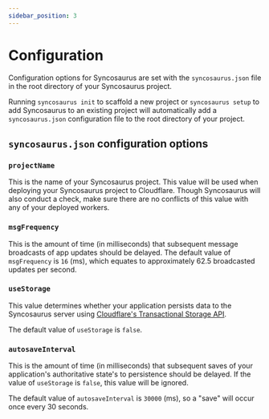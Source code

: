 ```yaml
---
sidebar_position: 3
---
```


# Configuration

Configuration options for Syncosaurus are set with the `syncosaurus.json` file in the root directory of your Syncosaurus project.

Running `syncosaurus init` to scaffold a new project or `syncosaurus setup` to add Syncosaurus to an existing project will automatically add a `syncosaurus.json` configuration file to the root directory of your project.

## `syncosaurus.json` configuration options

### `projectName`

This is the name of your Syncosaurus project. This value will be used when deploying your Syncosaurus project to Cloudflare. Though Syncosaurus will also conduct a check, make sure there are no conflicts of this value with any of your deployed workers.

### `msgFrequency`

This is the amount of time (in milliseconds) that subsequent message broadcasts of app updates should be delayed.
The default value of `msgFrequency` is `16` (ms), which equates to approximately 62.5 broadcasted updates per second.

### `useStorage`

This value determines whether your application persists data to the Syncosaurus server using [Cloudflare's Transactional Storage API](https://developers.cloudflare.com/durable-objects/api/transactional-storage-api/).

The default value of `useStorage` is `false`.

### `autosaveInterval`

This is the amount of time (in milliseconds) that subsequent saves of your application's authoritative state's to persistence should be delayed. If the value of `useStorage` is `false`, this value will be ignored.

The default value of `autosaveInterval` is `30000` (ms), so a "save" will occur once every 30 seconds.
